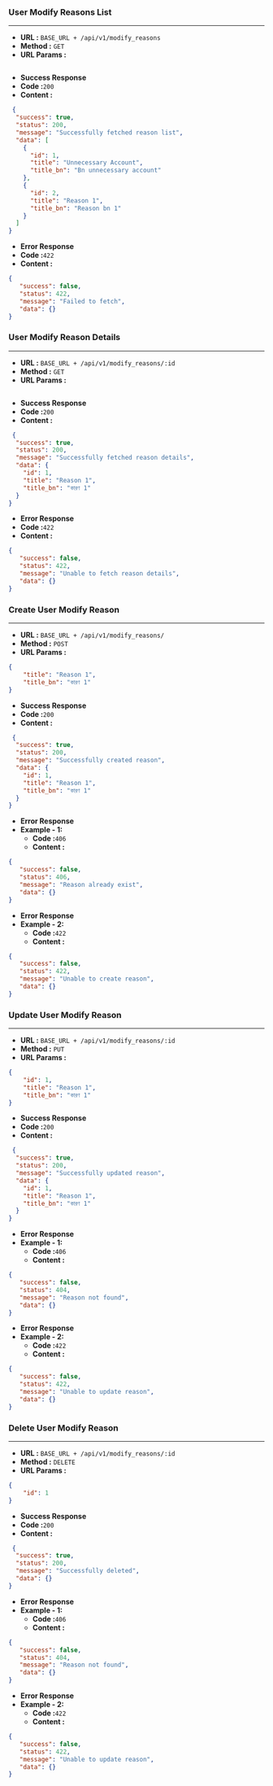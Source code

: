 ### User Modify Reasons List
___
* **URL :** `BASE_URL + /api/v1/modify_reasons`
* **Method :** `GET`
* **URL Params :**
```json
```
* **Success Response**
* **Code :**`200`
* **Content :**
```json
 {
  "success": true,
  "status": 200,
  "message": "Successfully fetched reason list",
  "data": [
    {
      "id": 1,
      "title": "Unnecessary Account",
      "title_bn": "Bn unnecessary account"
    },
    {
      "id": 2,
      "title": "Reason 1",
      "title_bn": "Reason bn 1"
    }
  ]
}

```
* **Error Response**
* **Code :**`422`
* **Content :**
```json
{
   "success": false,
   "status": 422,
   "message": "Failed to fetch",
   "data": {}
}
```
### User Modify Reason Details
___
* **URL :** `BASE_URL + /api/v1/modify_reasons/:id`
* **Method :** `GET`
* **URL Params :**
```json
```
* **Success Response**
* **Code :**`200`
* **Content :**
```json
 {
  "success": true,
  "status": 200,
  "message": "Successfully fetched reason details",
  "data": {
    "id": 1,
    "title": "Reason 1",
    "title_bn": "কারণ 1"
  }
}

```
* **Error Response**
* **Code :**`422`
* **Content :**
```json
{
   "success": false,
   "status": 422,
   "message": "Unable to fetch reason details",
   "data": {}
}
```
### Create User Modify Reason
___
* **URL :** `BASE_URL + /api/v1/modify_reasons/`
* **Method :** `POST`
* **URL Params :**
```json
{
    "title": "Reason 1",
    "title_bn": "কারণ 1"
}
```
* **Success Response**
* **Code :**`200`
* **Content :**
```json
 {
  "success": true,
  "status": 200,
  "message": "Successfully created reason",
  "data": {
    "id": 1,
    "title": "Reason 1",
    "title_bn": "কারণ 1"
  }
}

```
* **Error Response**
* **Example - 1:**
  * **Code :**`406`
  * **Content :**
```json
{
   "success": false,
   "status": 406,
   "message": "Reason already exist",
   "data": {}
}
```
* **Error Response**
* **Example - 2:**
  * **Code :**`422`
  * **Content :**
```json
{
   "success": false,
   "status": 422,
   "message": "Unable to create reason",
   "data": {}
}
```
### Update User Modify Reason
___
* **URL :** `BASE_URL + /api/v1/modify_reasons/:id`
* **Method :** `PUT`
* **URL Params :**
```json
{
    "id": 1,
    "title": "Reason 1",
    "title_bn": "কারণ 1"
}
```
* **Success Response**
* **Code :**`200`
* **Content :**
```json
 {
  "success": true,
  "status": 200,
  "message": "Successfully updated reason",
  "data": {
    "id": 1,
    "title": "Reason 1",
    "title_bn": "কারণ 1"
  }
}

```
* **Error Response**
* **Example - 1:**
  * **Code :**`406`
  * **Content :**
```json
{
   "success": false,
   "status": 404,
   "message": "Reason not found",
   "data": {}
}
```
* **Error Response**
* **Example - 2:**
  * **Code :**`422`
  * **Content :**
```json
{
   "success": false,
   "status": 422,
   "message": "Unable to update reason",
   "data": {}
}
```
### Delete User Modify Reason
___
* **URL :** `BASE_URL + /api/v1/modify_reasons/:id`
* **Method :** `DELETE`
* **URL Params :**
```json
{
    "id": 1
}
```
* **Success Response**
* **Code :**`200`
* **Content :**
```json
 {
  "success": true,
  "status": 200,
  "message": "Successfully deleted",
  "data": {}
}

```
* **Error Response**
* **Example - 1:**
  * **Code :**`406`
  * **Content :**
```json
{
   "success": false,
   "status": 404,
   "message": "Reason not found",
   "data": {}
}
```
* **Error Response**
* **Example - 2:**
  * **Code :**`422`
  * **Content :**
```json
{
   "success": false,
   "status": 422,
   "message": "Unable to update reason",
   "data": {}
}
```


